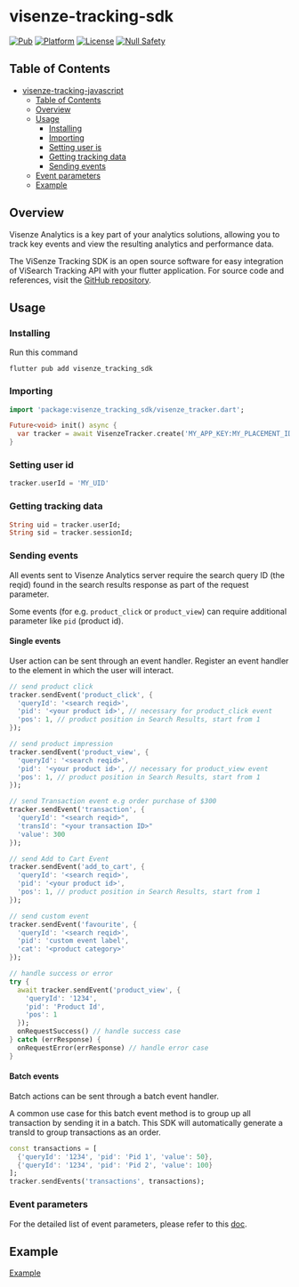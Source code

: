 # visenze-tracking-sdk

[![Pub](https://img.shields.io/pub/v/visenze_tracking_sdk.svg)](https://pub.dev/packages/visenze_tracking_sdk)
[![Platform](https://img.shields.io/badge/Platform-Android_iOS_Web-blue.svg?longCache=true&style=flat-square)]()
[![License](https://img.shields.io/badge/License-MIT-blue.svg)](/LICENSE)
[![Null Safety](https://img.shields.io/badge/-Null%20Safety-blue.svg)]()

## Table of Contents

- [visenze-tracking-javascript](#visenze-tracking-javascript)
  - [Table of Contents](#table-of-contents)
  - [Overview](#overview)
  - [Usage](#usage)
    - [Installing](#installing)
    - [Importing](#importing)
    - [Setting user is](#setting-user-id)
    - [Getting tracking data](#getting-tracking-data)
    - [Sending events](#sending-events)
  - [Event parameters](#event-parameters)
  - [Example](#example)

## Overview

Visenze Analytics is a key part of your analytics solutions, allowing you to track key events and view the resulting analytics and performance data.

The ViSenze Tracking SDK is an open source software for easy integration of ViSearch Tracking API with your flutter application. For source code and references, visit the [GitHub repository](https://github.com/visenze/flutter-tracking-sdk).

## Usage

### Installing

Run this command

```
flutter pub add visenze_tracking_sdk
```

### Importing

```dart
import 'package:visenze_tracking_sdk/visenze_tracker.dart';

Future<void> init() async {
  var tracker = await VisenzeTracker.create('MY_APP_KEY:MY_PLACEMENT_ID');
}
```

### Setting user id

```dart
tracker.userId = 'MY_UID'
```

### Getting tracking data

```dart
String uid = tracker.userId;
String sid = tracker.sessionId;
```

### Sending events

All events sent to Visenze Analytics server require the search query ID (the reqid) found in the search results response as part of the request parameter.

Some events (for e.g. `product_click` or `product_view`) can require additional parameter like `pid` (product id).

#### Single events

User action can be sent through an event handler. Register an event handler to the element in which the user will interact.

```dart
// send product click
tracker.sendEvent('product_click', {
  'queryId': '<search reqid>',
  'pid': '<your product id>', // necessary for product_click event
  'pos': 1, // product position in Search Results, start from 1
});

// send product impression
tracker.sendEvent('product_view', {
  'queryId': '<search reqid>',
  'pid': '<your product id>', // necessary for product_view event
  'pos': 1, // product position in Search Results, start from 1
});

// send Transaction event e.g order purchase of $300
tracker.sendEvent('transaction', {
  'queryId': "<search reqid>",
  'transId': "<your transaction ID>"
  'value': 300
});

// send Add to Cart Event
tracker.sendEvent('add_to_cart', {
  'queryId': '<search reqid>',
  'pid': '<your product id>',
  'pos': 1, // product position in Search Results, start from 1
});

// send custom event
tracker.sendEvent('favourite', {
  'queryId': '<search reqid>',
  'pid': 'custom event label',
  'cat': '<product category>'
});

// handle success or error
try {
  await tracker.sendEvent('product_view', {
    'queryId': '1234',
    'pid': 'Product Id',
    'pos': 1
  });
  onRequestSuccess() // handle success case
} catch (errResponse) {
  onRequestError(errResponse) // handle error case
}
```

#### Batch events

Batch actions can be sent through a batch event handler.

A common use case for this batch event method is to group up all transaction by sending it in a batch. This SDK will automatically generate a transId to group transactions as an order.

```dart
const transactions = [
  {'queryId': '1234', 'pid': 'Pid 1', 'value': 50},
  {'queryId': '1234', 'pid': 'Pid 2', 'value': 100}
];
tracker.sendEvents('transactions', transactions);
```

### Event parameters

For the detailed list of event parameters, please refer to this [doc](https://ref-docs.visenze.com/reference/event-parameters).

## Example

[Example](https://pub.dev/packages/visenze_tracking_sdk/example)
